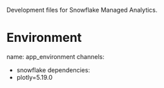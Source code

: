 Development files for Snowflake Managed Analytics.

# Environment
name: app_environment
channels:
  - snowflake
dependencies:
  - plotly=5.19.0
